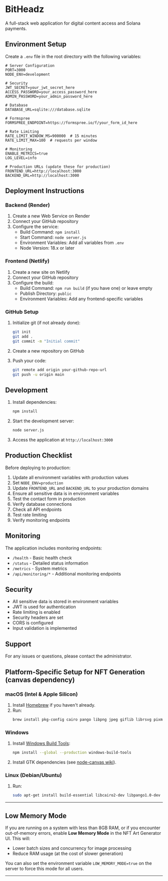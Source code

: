 # BitHeadz

A full-stack web application for digital content access and Solana payments.

## Environment Setup

Create a `.env` file in the root directory with the following variables:

```env
# Server Configuration
PORT=3000
NODE_ENV=development

# Security
JWT_SECRET=your_jwt_secret_here
ACCESS_PASSWORD=your_access_password_here
ADMIN_PASSWORD=your_admin_password_here

# Database
DATABASE_URL=sqlite:///database.sqlite

# Formspree
FORMSPREE_ENDPOINT=https://formspree.io/f/your_form_id_here

# Rate Limiting
RATE_LIMIT_WINDOW_MS=900000  # 15 minutes
RATE_LIMIT_MAX=100  # requests per window

# Monitoring
ENABLE_METRICS=true
LOG_LEVEL=info

# Production URLs (update these for production)
FRONTEND_URL=http://localhost:3000
BACKEND_URL=http://localhost:3000
```

## Deployment Instructions

### Backend (Render)

1. Create a new Web Service on Render
2. Connect your GitHub repository
3. Configure the service:
   - Build Command: `npm install`
   - Start Command: `node server.js`
   - Environment Variables: Add all variables from `.env`
   - Node Version: 18.x or later

### Frontend (Netlify)

1. Create a new site on Netlify
2. Connect your GitHub repository
3. Configure the build:
   - Build Command: `npm run build` (if you have one) or leave empty
   - Publish Directory: `public`
   - Environment Variables: Add any frontend-specific variables

### GitHub Setup

1. Initialize git (if not already done):
   ```bash
   git init
   git add .
   git commit -m "Initial commit"
   ```

2. Create a new repository on GitHub

3. Push your code:
   ```bash
   git remote add origin your-github-repo-url
   git push -u origin main
   ```

## Development

1. Install dependencies:
   ```bash
   npm install
   ```

2. Start the development server:
   ```bash
   node server.js
   ```

3. Access the application at `http://localhost:3000`

## Production Checklist

Before deploying to production:

1. Update all environment variables with production values
2. Set `NODE_ENV=production`
3. Update `FRONTEND_URL` and `BACKEND_URL` to your production domains
4. Ensure all sensitive data is in environment variables
5. Test the contact form in production
6. Verify database connections
7. Check all API endpoints
8. Test rate limiting
9. Verify monitoring endpoints

## Monitoring

The application includes monitoring endpoints:

- `/health` - Basic health check
- `/status` - Detailed status information
- `/metrics` - System metrics
- `/api/monitoring/*` - Additional monitoring endpoints

## Security

- All sensitive data is stored in environment variables
- JWT is used for authentication
- Rate limiting is enabled
- Security headers are set
- CORS is configured
- Input validation is implemented

## Support

For any issues or questions, please contact the administrator.

## Platform-Specific Setup for NFT Generation (canvas dependency)

### macOS (Intel & Apple Silicon)

1. Install [Homebrew](https://brew.sh/) if you haven't already.
2. Run:
   ```sh
   brew install pkg-config cairo pango libpng jpeg giflib librsvg pixman
   ```

### Windows

1. Install [Windows Build Tools](https://github.com/felixrieseberg/windows-build-tools):
   ```sh
   npm install --global --production windows-build-tools
   ```
2. Install GTK dependencies (see [node-canvas wiki](https://github.com/Automattic/node-canvas/wiki/Installation:-Windows)).

### Linux (Debian/Ubuntu)

1. Run:
   ```sh
   sudo apt-get install build-essential libcairo2-dev libpango1.0-dev libjpeg-dev libgif-dev librsvg2-dev
   ```

---

## Low Memory Mode

If you are running on a system with less than 8GB RAM, or if you encounter out-of-memory errors, enable **Low Memory Mode** in the NFT Art Generator UI. This will:
- Lower batch sizes and concurrency for image processing
- Reduce RAM usage (at the cost of slower generation)

You can also set the environment variable `LOW_MEMORY_MODE=true` on the server to force this mode for all users.

--- 